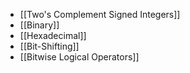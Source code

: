 - [[Two's Complement Signed Integers]]
- [[Binary]]
- [[Hexadecimal]]
- [[Bit-Shifting]]
- [[Bitwise Logical Operators]]